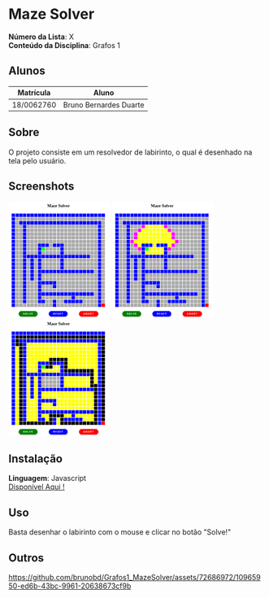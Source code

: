 # Maze Solver

**Número da Lista**: X<br>
**Conteúdo da Disciplina**: Grafos 1<br>

## Alunos
|Matrícula | Aluno |
| -- | -- |
| 18/0062760  |  Bruno Bernardes Duarte |

## Sobre 
O projeto consiste em um resolvedor de labirinto, o qual é desenhado na tela pelo usuário.

## Screenshots
<div>
<img src="./.github/01.png" alt="unsolved" width="200"/>
<img src="./.github/02.png" alt="solving" width="200"/>
<img src="./.github/03.png" alt="solved" width="200"/>
</div>

## Instalação 
**Linguagem**: Javascript<br>
[Disponível Aqui !](https://brunobd.github.io/Grafos1_MazeSolver/)
## Uso 
Basta desenhar o labirinto com o mouse e clicar no botão "Solve!"
## Outros 

https://github.com/brunobd/Grafos1_MazeSolver/assets/72686972/10965950-ed6b-43bc-9961-20638673cf9b



